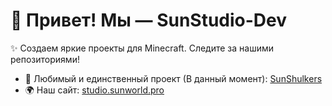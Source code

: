 # 👋 Привет! Мы — SunStudio-Dev

✨ Создаем яркие проекты для Minecraft. Следите за нашими репозиториями!

- 🌟 Любимый и единственный проект (В данный момент): [SunShulkers](https://github.com/SunStudio-Dev/SunShulkers)
- 🌍 Наш сайт: [studio.sunworld.pro](https://studio.sunworld.pro)
